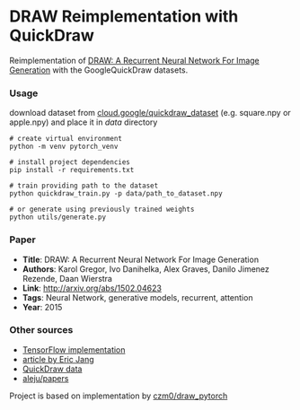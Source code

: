 # DRAW Reimplementation with QuickDraw

Reimplementation of [DRAW: A Recurrent Neural Network For Image Generation](http://arxiv.org/pdf/1502.04623.pdf) with the GoogleQuickDraw datasets. 

### Usage

download dataset from [cloud.google/quickdraw_dataset](https://console.cloud.google.com/storage/browser/quickdraw_dataset/full/numpy_bitmap;tab=objects?prefix=&forceOnObjectsSortingFiltering=false&pageState=("StorageObjectListTable":("f":"%255B%255D")))  (e.g. square.npy or apple.npy) and place it in *data* directory

```
# create virtual environment  
python -m venv pytorch_venv

# install project dependencies 
pip install -r requirements.txt

# train providing path to the dataset 
python quickdraw_train.py -p data/path_to_dataset.npy

# or generate using previously trained weights 
python utils/generate.py
```

### Paper

* **Title**: DRAW: A Recurrent Neural Network For Image Generation
* **Authors**: Karol Gregor, Ivo Danihelka, Alex Graves, Danilo Jimenez Rezende, Daan Wierstra
* **Link**: http://arxiv.org/abs/1502.04623
* **Tags**: Neural Network, generative models, recurrent, attention
* **Year**: 2015


### Other sources
  * [TensorFlow implementation](https://github.com/ericjang/draw)
  * [article by Eric Jang](https://blog.evjang.com/2016/06/understanding-and-implementing.html)
  * [QuickDraw data](https://github.com/googlecreativelab/quickdraw-dataset)
  * [aleju/papers](https://github.com/aleju/papers/blob/master/neural-nets/DRAW_A_Recurrent_Neural_Network_for_Image_Generation.md)
 
Project is based on implementation by [czm0/draw_pytorch](https://github.com/czm0/draw_pytorch)
